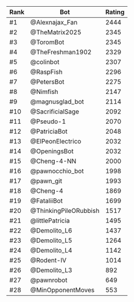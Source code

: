Rank|Bot|Rating
---|---|---
#1|@Alexnajax_Fan|2444
#2|@TheMatrix2025|2345
#3|@ToromBot|2345
#4|@TheFreshman1902|2329
#5|@colinbot|2307
#6|@RaspFish|2296
#7|@PetersBot|2275
#8|@Nimfish|2147
#9|@magnusglad_bot|2114
#10|@SacrificialSage|2092
#11|@Pseudo-1|2070
#12|@PatriciaBot|2048
#13|@ElPeonElectrico|2032
#14|@OpeningsBot|2032
#15|@Cheng-4-NN|2000
#16|@pawnocchio_bot|1998
#17|@pawn_git|1993
#18|@Cheng-4|1869
#19|@FataliiBot|1699
#20|@ThinkingPileORubbish|1517
#21|@littlePatricia|1495
#22|@Demolito_L6|1437
#23|@Demolito_L5|1264
#24|@Demolito_L4|1142
#25|@Rodent-IV|1014
#26|@Demolito_L3|892
#27|@pawnrobot|649
#28|@MinOpponentMoves|553
